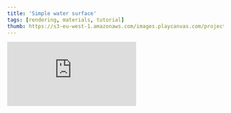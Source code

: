 ```yaml
---
title: 'Simple water surface'
tags: [rendering, materials, tutorial]
thumb: https://s3-eu-west-1.amazonaws.com/images.playcanvas.com/projects/12/438476/6F2C27-image-75.jpg
---
```


<div className="iframe-container">
    <iframe loading="lazy" src="https://playcanv.as/p/NeYgvM9z/" title="Simple water surface" webkitallowfullscreen="true" mozallowfullscreen="true" allow="autoplay" allowfullscreen="true" allowvr="" scrolling="no" frameborder="0" />
</div>
